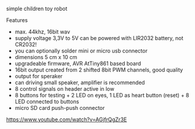 simple children toy robot 

Features 

- max. 44khz, 16bit wav 
- supply voltage 3,3V to 5V can be powered with LIR2032 battery, not CR2032! 
- you can optionally solder mini or micro usb connector 
- dimensions 5 cm x 10 cm 
- upgradeable firmware, AVR AtTiny861 based board 
- 16bit output created from 2 shifted 8bit PWM channels, good quality 
- output for speraker 
- can driving small speaker, amplifier is recommended 
- 8 control signals on header active in low 
- 8 buttons for testing + 2 LED on eyes, 1 LED as heart button (reset) + 8 LED connected to buttons 
- micro SD card push-push connector 

https://www.youtube.com/watch?v=AGjfrQgZr3E

